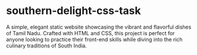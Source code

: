 # southern-delight-css-task
 A simple, elegant static website showcasing the vibrant and flavorful dishes of Tamil Nadu. Crafted with HTML and CSS, this project is perfect for anyone looking to practice their front-end skills while diving into the rich culinary traditions of South India.
